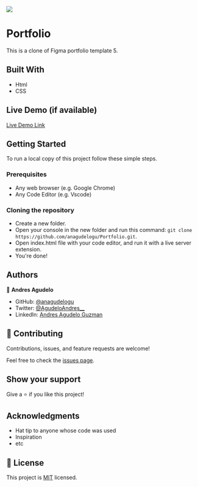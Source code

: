 ![](https://img.shields.io/badge/Microverse-blueviolet)

# Portfolio

This is a clone of Figma portfolio template 5.

## Built With

- Html
- CSS

## Live Demo (if available)

[Live Demo Link](https://anagudelogu.github.io/Portfolio/)

## Getting Started

To run a local copy of this project follow these simple steps.

### Prerequisites

- Any web browser (e.g. Google Chrome)
- Any Code Editor (e.g. Vscode)

### Cloning the repository

- Create a new folder.
- Open your console in the new folder and run this command: `git clone https://github.com/anagudelogu/Portfolio.git`.
- Open index.html file with your code editor, and run it with a live server extension.
- You're done!

## Authors

👤 **Andres Agudelo**

- GitHub: [@anagudelogu](https://github.com/anagudelogu)
- Twitter: [@AgudeloAndres__](https://twitter.com/AgudeloAndres__)
- LinkedIn: [Andres Agudelo Guzman](https://linkedin.com/in/aagst)


## 🤝 Contributing

Contributions, issues, and feature requests are welcome!

Feel free to check the [issues page](../../issues/).

## Show your support

Give a ⭐️ if you like this project!

## Acknowledgments

- Hat tip to anyone whose code was used
- Inspiration
- etc

## 📝 License

This project is [MIT](./MIT.md) licensed.